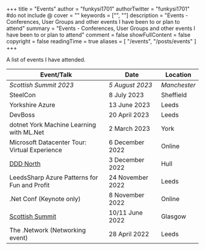 +++
title = "Events"
author = "funkysi1701"
authorTwitter = "funkysi1701" #do not include @
cover = ""
keywords = ["", ""]
description = "Events - Conferences, User Groups and other events I have been to or plan to attend"
summary = "Events - Conferences, User Groups and other events I have been to or plan to attend"
comment = false
showFullContent = false
copyright = false
readingTime = true
aliases = [
    "/events",
    "/posts/events"
]
+++

A list of events I have attended.

| Event/Talk | Date | Location | 
| --- | --- | --- |
| *Scottish Summit 2023* | *5 August 2023* | *Manchester* |
| SteelCon | 8 July 2023 | Sheffield |
| Yorkshire Azure | 13 June 2023 | Leeds |
| DevBoss | 20 April 2023 | Leeds |
| dotnet York Machine Learning with ML.Net | 2 March 2023 | York |
| Microsoft Datacenter Tour: Virtual Experience | 6 December 2022   | Online |
| [DDD North](/posts/2022/ddd-north)            | 3 December 2022 | Hull |
| LeedsSharp Azure Patterns for Fun and Profit | 24 November 2022 | Leeds |
| .Net Conf (Keynote only) | 8 November 2022 | Online |
| [Scottish Summit](/posts/2022/scottishsummit/) | 10/11 June 2022 | Glasgow |
| The .Network (Networking event) | 28 April 2022 | Leeds |

